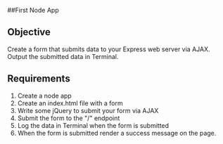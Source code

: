 ##First Node App

Objective
----------
Create a form that submits data to your Express web server via AJAX. Output the submitted data in Terminal.

Requirements
------------
1. Create a node app
2. Create an index.html file with a form
3. Write some jQuery to submit your form via AJAX
4. Submit the form to the "/" endpoint
5. Log the data in Terminal when the form is submitted
6. When the form is submitted render a success message on the page.
